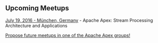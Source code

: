 ## Upcoming Meetups

<div id="1458176353510"></div>
<script src="//ajax.googleapis.com/ajax/libs/jquery/1.7.1/jquery.min.js"></script>
<script>jQuery.noConflict();</script>
<script>
  jQuery(function() {
    var scripts = ["var%20%24parameters%20%3D%20%7B%22topic%22%3A%22apache-apex%22%2C%22width%22%3A%22250%22%2C%22height%22%3A%221000%22%7D%3B%0Avar%20%24queries%20%3D%20%7B%20events%3A%20function%28%29%20%7B%20return%20%22https%3A//api.meetup.com/2/open_events%3Fand_text%3DFalse%26offset%3D0%26format%3Djson%26limited_events%3DFalse%26sig%3D3b7decaeff772cd10cb65730b81a845f8533cc8b%26topic%3Dapache-apex%26callback%3D%3F%26page%3D1000%26radius%3D25.0%26sig_id%3D87819142%26desc%3DFalse%26status%3Dupcoming%26_%3D1458176351397%26user_agent%3Dmeetup.widget%3Amug_stats%22%3B%20%7D%20%7D%3B%0A","%0Amup_widget.with_jquery%28function%28%24%2Cctx%29%7Bvar%20group%3D%27%27%2Cmonths%3D%5B%27Jan%27%2C%27Feb%27%2C%27Mar%27%2C%27Apr%27%2C%27May%27%2C%27Jun%27%2C%27Jul%27%2C%27Aug%27%2C%27Sep%27%2C%27Oct%27%2C%27Nov%27%2C%27Dec%27%5D%2CaddLink%3Dfunction%28content%2Clink%29%7Breturn%27%3Ca%20target%3D%22_blank%22%20href%3D%22%27+link+%27%22%3E%27+content+%27%3C/a%3E%27%3B%7D%2CaddLeadingZero%3Dfunction%28num%29%7Breturn%28num%3C10%29%3F%28%270%27+num%29%3Anum%3B%7D%2CgetFormattedDate%3Dfunction%28millis%29%7Bvar%20date%3Dnew%20Date%28millis%29%3Breturn%20months%5Bdate.getMonth%28%29%5D+%27%20%27+addLeadingZero%28date.getDate%28%29%29+%27%2C%20%27+date.getFullYear%28%29.toString%28%29%3B%7D%3B%24.getJSON%28%24queries.events%28%29%2Cfunction%28data%29%7Bif%28data.status%26%26data.status.match%28/%5E200/%29%3D%3Dnull%29%7Bconsole.log%28%22Error%20loading%20Meetups%20events%3A%20%22%2Cdata.status+%22%3A%20%22+data.details%29%3B%7Delse%7Bif%28data.results.length%3E0%29%7Bvar%20venueNameSortOrder%3D%5B%27Live%20Webcast%27%2C%27Webinar%27%2C%27Webcast%27%5D%3Bdata.results.sort%28function%28a%2Cb%29%7Bif%28a.time%3Eb.time%29%7Breturn%201%3B%7Dif%28a.time%3Cb.time%29%7Breturn-1%3B%7Dif%28a.time%3D%3D%3Db.time%29%7Bif%28a.venue%26%26a.venue.name%26%26b.venue%26%26b.venue.name%29%7Breturn%20venueNameSortOrder.indexOf%28a.venue.name%29-venueNameSortOrder.indexOf%28b.venue.name%29%3B%7Dreturn%200%3B%7Dreturn%200%3B%7D%29%3Bvar%20uniqueEventsByKey%3D%7B%7D%3Bfor%28var%20i%3D0%3Bi%3Cdata.results.length%3Bi++%29%7Bvar%20event%3Ddata.results%5Bi%5D%3Bconsole.log%28event%29%3Bvar%20venue%3Devent.venue%3Bvar%20city%3D%28venue%26%26venue.city%29%3Fvenue.city%3A%27TBD%27%3Bvar%20state_country%3D%28venue%29%3Fvenue.state%7C%7Cvenue.country%3A%27%27%3Bvar%20location%3D%28state_country%29%3Fcity+%22%2C%20%22+state_country.toUpperCase%28%29%3Acity%3Bevent.location%3Dlocation%3Bvar%20eventKey%3Devent.time%3Fevent.time%3Aevent.name%3Bif%28uniqueEventsByKey%5BeventKey%5D%29%7Bconsole.log%28%22DUPLICATE%20EVENT%20%28skipped%29%3A%20%22%2Cevent.event_url%2C%22%20matches%20previous%20event%20%22%2CuniqueEventsByKey%5BeventKey%5D.event_url%2C%22%20with%20date%3A%22%2CgetFormattedDate%28event.time%29%2C%22%20and%20name%20%22%2Cevent.name%29%3B%7Delse%7BuniqueEventsByKey%5BeventKey%5D%3Devent%3B%24%28%27.next-events%27%2Cctx%29.append%28%27%3Cp%3E%27+addLink%28getFormattedDate%28event.time%29+%22%20-%20%22+event.location%2Cevent.event_url%29+%22%20-%20%22+event.name+%22%3C/p%3E%22%29%3B%7D%7D%7D%7D%7D%29%3B%7D%29%3B"];
    jQuery("#1458176353510").append(unescape("%3Clink%20rel%3D%22stylesheet%22%20type%3D%22text/css%22%20href%3D%22https%3A//a248.e.akamai.net/secure.meetupstatic.com/style/widget.css%22/%3E%0A%0A%3C/head%3E%3Cdiv%20class%3D%22next-events%22%3E%3C/div%3E"));
    var mup_widget = {
      with_jquery: function(block) {
        block(jQuery, document.getElementById("1458176353510"));
      }
    };
    for (i in scripts) { eval(unescape(scripts[i])) }
  });
</script>

[July 19, 2016 - München, Germany](http://www.meetup.com/Hadoop-User-Group-Munich/events/230313355/) - Apache Apex: Stream Processing Architecture and Applications


[Propose future meetups in one of the Apache Apex groups!](http://apache-apex.meetup.com/)